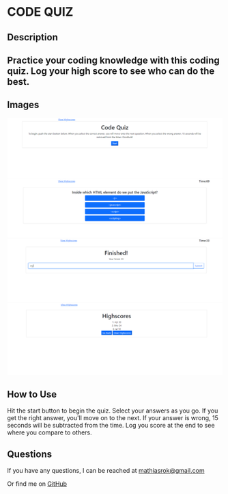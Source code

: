 # CODE QUIZ

## Description
Practice your coding knowledge with this coding quiz. Log your high score to see who can do the best.
---------------------------------

## Images
![Home Page](https://github.com/MRomano84/code-quiz/blob/main/assets/Capture1.PNG)
![question](https://github.com/MRomano84/code-quiz/blob/main/assets/Capture2.PNG)
![score page](https://github.com/MRomano84/code-quiz/blob/main/assets/Capture3.PNG)
![highscores](https://github.com/MRomano84/code-quiz/blob/main/assets/Capture4.PNG)


## How to Use
Hit the start button to begin the quiz. Select your answers as you go. If you get the right answer, you'll move on to the next. If your answer is wrong, 15 seconds will be subtracted from the time. Log you score at the end to see where you compare to others.

## Questions
If you have any questions, I can be reached at [mathiasrok@gmail.com](mathiasrok@gmail.com)

Or find me on [GitHub](MRomano84)